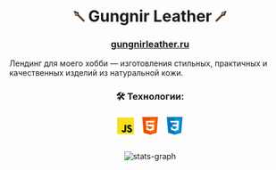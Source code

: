 <div align="center">

# <img src="images/gh-icons/left-spear.png" height="20"> Gungnir Leather <img src="images/gh-icons/right-spear.png" height="20">

</div>

<div align="center">
  
### [gungnirleather.ru](https://www.gungnirleather.ru/) 

</div>


Лендинг для моего хобби — изготовления стильных, практичных и качественных изделий из натуральной кожи.


<div align="center">

<h3>🛠 Технологии:</h3>

</div>

<div align="center">

<img src="images/gh-icons/js.png" height="40" alt="javascript">
<img src="images/gh-icons/html.png" height="40" alt="html">
<img src="images/gh-icons/css.png" height="40" alt="css">

</div>

###

<div align="center">
  <img src="https://github-readme-stats.vercel.app/api/top-langs/?username=alexxxwhiteee&layout=donut&exclude_repo=faceit-extension,codingmessage" height="180" alt="stats-graph"/>
</div>